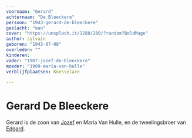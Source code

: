 ```yaml
---
voornaam: "Gerard"
achternaam: "De Bleeckere"
persoon: "1943-gerard-de-bleeckere"
geslacht: "man"
cover: "https://unsplash.it/1280/200/?random?BoldMage"
author: sylvain
geboren: "1943-07-08"
overleden: ""
kinderen:
vader: "1907-jozef-de-bleeckere"
moeder: "1909-maria-van-hulle"   
verblijfplaatsen: Knesselare
   
---
```

# Gerard De Bleeckere
Gerard is de zoon van [Jozef](1907-jozef-de-bleeckere) en Maria Van Hulle, en de tweelingsbroer van [Edgard](1943-edgard-de-bleeckere).

